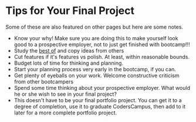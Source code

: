 # Tips for Your Final Project

Some of these are also featured on other pages but here are some notes.

- Know your why! Make sure you are doing this to make yourself look good to a prospective employer, not to just get finished with bootcamp!!!
- Study the [best of](best/) and copy ideas from others
- Cut features if it's features vs polish. At least, within reasonable bounds.
- Budget lots of time for thinking and planning.
- Start your planning process very early in the bootcamp, if you can.
- Get plenty of eyeballs on your work. Welcome constructive criticism from other bootcampers
- Spend some time thinking about your prospective employer. What would he or she wish to see in your final project?
- This doesn't have to be your final portfolio project. You can get it to a degree of completion, use it to graduate CodersCampus, then add to it later for a more complete portfolio project.